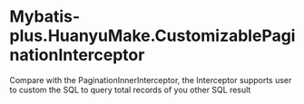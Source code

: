 # Mybatis-plus.HuanyuMake.CustomizablePaginationInterceptor
Compare with the PaginationInnerInterceptor, the Interceptor supports user to custom the SQL to query total records of you other SQL result 
